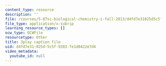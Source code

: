 ```yaml
---
content_type: resource
description: ''
file: /courses/5-07sc-biological-chemistry-i-fall-2013/d4fd7e31025d5c5f9383fe1d8422e7d4_eOYHJLqP2Ps.vtt
file_type: application/x-subrip
learning_resource_types: []
ocw_type: OCWFile
resourcetype: Other
title: 3play caption file
uid: d4fd7e31-025d-5c5f-9383-fe1d8422e7d4
video_metadata:
  youtube_id: null
---
```

